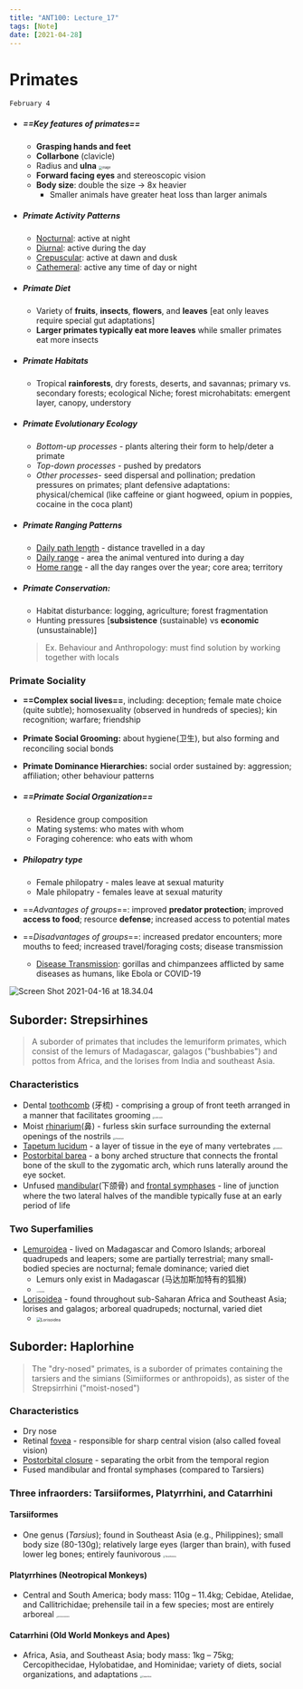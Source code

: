 ```yaml
---
title: "ANT100: Lecture_17"
tags: [Note]
date: [2021-04-28]
---
```


# Primates

`February 4`

- ##### ==Key features of primates==

  - **Grasping hands and feet**
  - **Collarbone** (clavicle)
  - Radius and **ulna**
    <img src="https://tva1.sinaimg.cn/large/008eGmZEly1gpm3uwdx2fj309w0dbweu.jpg" alt="inage" style="zoom: 40%;" />
  - **Forward facing eyes** and stereoscopic vision
  - **Body size**: double the size -> 8x heavier
    - Smaller animals have greater heat loss than larger animals

- ##### Primate Activity Patterns

  - <u>Nocturnal</u>: active at night
  - <u>Diurnal</u>: active during the day
  - <u>Crepuscular</u>: active at dawn and dusk
  - <u>Cathemeral</u>: active any time of day or night

- ##### Primate Diet

  - Variety of **fruits**, **insects**, **flowers**, and **leaves** [eat only leaves require special gut adaptations]
  - **Larger primates typically eat more leaves** while smaller primates eat more insects

- ##### Primate Habitats

  - Tropical **rainforests**, dry forests, deserts, and savannas; primary vs. secondary forests; ecological Niche; forest microhabitats: emergent layer, canopy, understory

- ##### Primate Evolutionary Ecology

  - *Bottom-up processes* - plants altering their form to help/deter a primate
  - *Top-down processes* - pushed by predators
  - *Other processes*- seed dispersal and pollination; predation pressures on primates; plant defensive adaptations: physical/chemical (like caffeine or giant hogweed, opium in poppies, cocaine in the coca plant)

- ##### Primate Ranging Patterns

  - <u>Daily path length</u> - distance travelled in a day
  - <u>Daily range</u> - area the animal ventured into during a day
  - <u>Home range</u> - all the day ranges over the year; core area; territory

- ##### Primate Conservation:

  - Habitat disturbance: logging, agriculture; forest fragmentation
  - Hunting pressures [**subsistence** (sustainable) vs **economic** (unsustainable)]

  > Ex. Behaviour and Anthropology: must find solution by working together with locals

### Primate Sociality

- **==Complex social lives==**, including: deception; female mate choice (quite subtle); homosexuality (observed in hundreds of species); kin recognition; warfare; friendship

- **Primate Social Grooming:** about hygiene(卫生), but also forming and reconciling social bonds

- **Primate Dominance Hierarchies:** social order sustained by: aggression; affiliation; other behaviour patterns

- ##### ==Primate Social Organization==

  - Residence group composition
  - Mating systems: who mates with whom
  - Foraging coherence: who eats with whom

- ##### Philopatry type

  - Female philopatry - males leave at sexual maturity
  - Male philopatry - females leave at sexual maturity

- ==*Advantages of groups*==: improved **predator protection**; improved **access to food**; resource **defense**; increased access to potential mates

- ==*Disadvantages of groups*==: increased predator encounters; more mouths to feed; increased travel/foraging costs; disease transmission

  - <u>Disease Transmission</u>: gorillas and chimpanzees afflicted by same diseases as humans, like Ebola or COVID-19

![Screen Shot 2021-04-16 at 18.34.04](https://tva1.sinaimg.cn/large/008eGmZEly1gpmcgtkqdkj31420nc10b.jpg)

## Suborder: Strepsirhines

> A suborder of primates that includes the lemuriform primates, which consist of the lemurs of Madagascar, galagos ("bushbabies") and pottos from Africa, and the lorises from India and southeast Asia.

### Characteristics

- Dental <u>toothcomb</u> (牙梳) - comprising a group of front teeth arranged in a manner that facilitates grooming 
  <img src="https://tva1.sinaimg.cn/large/008eGmZEly1gpm4gabt12j30c80a3aas.jpg" alt="toothcomb" style="zoom: 20%;" />
- Moist <u>rhinarium</u>(鼻) - furless skin surface surrounding the external openings of the nostrils
  <img src="https://tva1.sinaimg.cn/large/008eGmZEly1gpm4gf0ip1j30cs09l3z2.jpg" alt="rhinarium" style="zoom:24%;" />
- <u>Tapetum lucidum</u> - a layer of tissue in the eye of many vertebrates
  <img src="https://tva1.sinaimg.cn/large/008eGmZEly1gpm4jqrxm9j308c087weq.jpg" alt="lucidum" style="zoom:25%;" />
- <u>Postorbital barea</u> - a bony arched structure that connects the frontal bone of the skull to the zygomatic arch, which runs laterally around the eye socket.
- Unfused <u>mandibular</u>(下颌骨) and <u>frontal symphases</u> - line of junction where the two lateral halves of the mandible typically fuse at an early period of life

### Two Superfamilies

- <u>Lemuroidea</u> - lived on Madagascar and Comoro Islands; arboreal quadrupeds and leapers; some are partially terrestrial; many small-bodied species are nocturnal; female dominance; varied diet
  - Lemurs only exist in Madagascar (马达加斯加特有的狐猴)
  - <img src="https://tva1.sinaimg.cn/large/008eGmZEly1gpm53nl7i9j30m80ev756.jpg" alt="Lemuroidea" style="zoom:15%;" />
- <u>Lorisoidea</u> -  found throughout sub-Saharan Africa and Southeast Asia; lorises and galagos; arboreal quadrupeds; nocturnal, varied diet
  -  <img src="https://tva1.sinaimg.cn/large/008eGmZEly1gpm541fo5ej308705l74l.jpg" alt="Lorisoidea" style="zoom:50%;" />

## Suborder: Haplorhine

> The "dry-nosed" primates, is a suborder of primates containing the tarsiers and the simians (Simiiformes or anthropoids), as sister of the Strepsirrhini ("moist-nosed")

### Characteristics

- Dry nose 
- Retinal <u>fovea</u> - responsible for sharp central vision (also called foveal vision)
- <u>Postorbital closure</u> - separating the orbit from the temporal region
- Fused mandibular and frontal symphases (compared to Tarsiers)

### Three infraorders: Tarsiiformes, Platyrrhini, and Catarrhini

#### Tarsiiformes

- One genus (*Tarsius*); found in Southeast Asia (e.g., Philippines); small body size (80-130g); relatively large eyes (larger than brain), with fused lower leg bones; entirely faunivorous
  <img src="https://tva1.sinaimg.cn/large/008eGmZEly1gpm57sike2j30l70e811j.jpg" alt="Tarsiiformes" style="zoom:24%;" />

#### Platyrrhines (Neotropical Monkeys)

- Central and South America; body mass: 110g – 11.4kg; Cebidae, Atelidae, and Callitrichidae; prehensile tail in a few species; most are entirely arboreal
  <img src="https://tva1.sinaimg.cn/large/008eGmZEly1gpm583kza0j30sg0ogah7.jpg" alt="Neotropical Monkeys" style="zoom:15%;" />

#### Catarrhini (Old World Monkeys and Apes)

- Africa, Asia, and Southeast Asia; body mass: 1kg – 75kg; Cercopithecidae, Hylobatidae, and Hominidae; variety of diets, social organizations, and adaptations
  <img src="https://tva1.sinaimg.cn/large/008eGmZEly1gpm58clkcoj30hp0btt9o.jpg" alt="Catarrhini" style="zoom:25%;" />